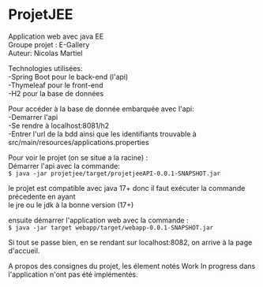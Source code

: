 # ProjetJEE
Application web avec java EE  
Groupe projet : E-Gallery  
Auteur: Nicolas Martiel  
  
Technologies utilisées:  
-Spring Boot pour le back-end (l'api)   
-Thymeleaf pour le front-end  
-H2 pour la base de données  
  
Pour accéder à la base de donnée embarquée avec l'api:   
-Demarrer l'api  
-Se rendre à localhost:8081/h2  
-Entrer l'url de la bdd ainsi que les identifiants trouvable à src/main/resources/applications.properties  
  
Pour voir le projet (on se situe a la racine) :  
Démarrer l'api avec la commande:  
`$ java -jar projetjee/target/projetjeeAPI-0.0.1-SNAPSHOT.jar`  
  
le projet est compatible avec java 17+ donc il faut exécuter la commande précedente en ayant  
le jre ou le jdk à la bonne version (17+)  
  
ensuite démarrer l'application web avec la commande :  
`$ java -jar target webapp/target/webapp-0.0.1-SNAPSHOT.jar`  
  
Si tout se passe bien, en se rendant sur localhost:8082, on arrive à la page d'accueil.  
  
A propos des consignes du projet, les élement notés Work In progress dans l'application n'ont pas été implémentés.  
